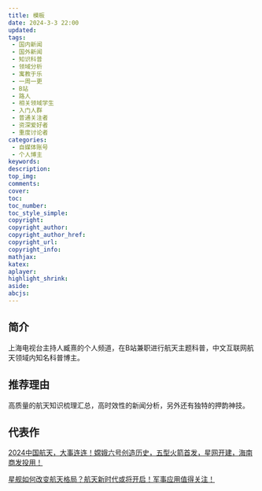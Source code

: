 ```yaml
---
title: 模板
date: 2024-3-3 22:00
updated:
tags: 
 - 国内新闻
 - 国外新闻
 - 知识科普
 - 领域分析
 - 寓教于乐
 - 一周一更
 - B站
 - 路人
 - 相关领域学生
 - 入门人群
 - 普通关注者
 - 资深爱好者
 - 重度讨论者
categories: 
 - 自媒体账号
 - 个人博主
keywords:
description: 
top_img: 
comments:
cover: 
toc: 
toc_number:
toc_style_simple:
copyright:
copyright_author:
copyright_author_href:
copyright_url:
copyright_info:
mathjax:
katex:
aplayer:
highlight_shrink:
aside:
abcjs:
---
```


## 简介

上海电视台主持人臧熹的个人频道，在B站兼职进行航天主题科普，中文互联网航天领域内知名科普博主。

## 推荐理由

高质量的航天知识梳理汇总，高时效性的新闻分析，另外还有独特的押韵神技。

## 代表作

[2024中国航天，大事连连！嫦娥六号创造历史，五型火箭首发，星网开建，海南商发投用！](https://www.bilibili.com/video/BV1ZG411q7ri?vd_source=f1c76e52bcd4a5a74bc3d92cbc6e15ab)

[星舰如何改变航天格局？航天新时代或将开启！军事应用值得关注！](https://www.bilibili.com/video/BV1PN4y1U7rv?vd_source=f1c76e52bcd4a5a74bc3d92cbc6e15ab)